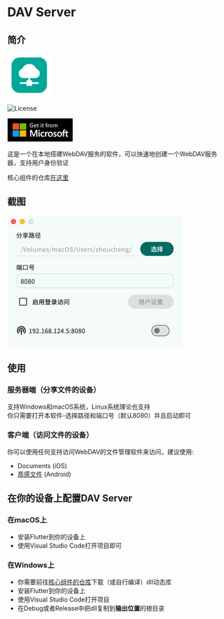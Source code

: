 # DAV Server

## 简介

<img src="assets/icon.png" width="100px">

![License](https://img.shields.io/badge/License-MIT-dark_green)

<a href="https://apps.microsoft.com/store/detail/9NH45RP8H8RL?cid=DevShareMCLPCS"><img src="demo/ms_badge.svg" width="150px"></a>

这是一个在本地搭建WebDAV服务的软件，可以快速地创建一个WebDAV服务器，支持用户身份验证

核心组件的仓库[在这里](https://github.com/Zhoucheng133/DAV-Core)

## 截图

<img src="demo/demo.png" width="400px">

## 使用

### 服务器端（分享文件的设备）

支持Windows和macOS系统，Linux系统理论也支持  
你只需要打开本软件-选择路径和端口号（默认8080）并且启动即可

### 客户端（访问文件的设备）

你可以使用任何支持访问WebDAV的文件管理软件来访问，建议使用:
- Documents (iOS)
- [质感文件](https://github.com/zhanghai/MaterialFiles) (Android)

## 在你的设备上配置DAV Server

### 在macOS上
- 安装Flutter到你的设备上
- 使用Visual Studio Code打开项目即可

### 在Windows上
- 你需要前往[核心组件的仓库](https://github.com/Zhoucheng133/DAV-Core)下载（或自行编译）dll动态库
- 安装Flutter到你的设备上
- 使用Visual Studio Code打开项目
- 在Debug或者Release中把dll复制到**输出位置**的根目录